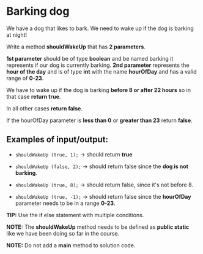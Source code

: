 # Barking dog

We have a dog that likes to bark.  We need to wake up if the dog is barking at night!

Write a method **shouldWakeUp** that has **2 parameters**.

**1st parameter** should be of type **boolean** and be named barking it represents if our dog is currently barking.
**2nd parameter** represents the **hour of the day** and is of type **int** with the name **hourOfDay** and has a valid range of **0-23**.

We have to wake up if the dog is barking **before 8 or after 22 hours** so in that case **return true**.

In all other cases **return false**.

If the hourOfDay parameter is **less than 0** or **greater than 23** return **false**.

## Examples of input/output:

* `shouldWakeUp (true, 1);` → should return **true**

* `shouldWakeUp (false, 2);` → should return false since the **dog is not barking**.

* `shouldWakeUp (true, 8);` → should return false, since it's not before 8.

* `shouldWakeUp (true, -1);` → should return false since the **hourOfDay** parameter needs to be in a range **0-23**.


**TIP:** Use the if else statement with multiple conditions.

**NOTE:** The **shouldWakeUp** method  needs to be defined as **public static** like we have been doing so far in the course.

**NOTE:** Do not add a **main** method to solution code.